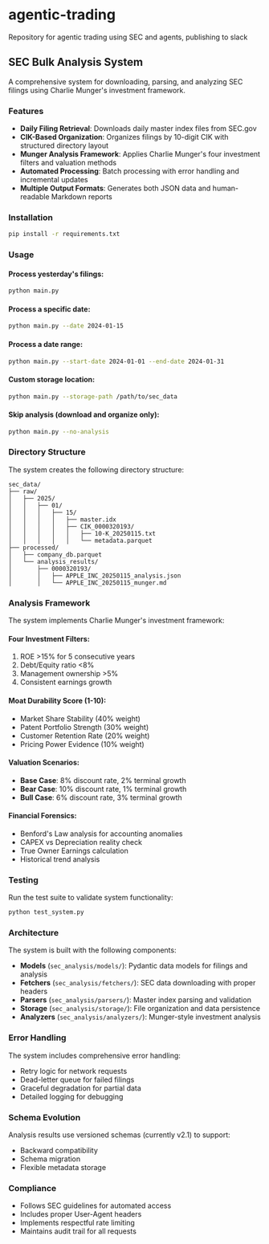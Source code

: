 # agentic-trading

Repository for agentic trading using SEC and agents, publishing to slack

## SEC Bulk Analysis System

A comprehensive system for downloading, parsing, and analyzing SEC filings using Charlie Munger's investment framework.

### Features

- **Daily Filing Retrieval**: Downloads daily master index files from SEC.gov
- **CIK-Based Organization**: Organizes filings by 10-digit CIK with structured directory layout
- **Munger Analysis Framework**: Applies Charlie Munger's four investment filters and valuation methods
- **Automated Processing**: Batch processing with error handling and incremental updates
- **Multiple Output Formats**: Generates both JSON data and human-readable Markdown reports

### Installation

```bash
pip install -r requirements.txt
```

### Usage

#### Process yesterday's filings:
```bash
python main.py
```

#### Process a specific date:
```bash
python main.py --date 2024-01-15
```

#### Process a date range:
```bash
python main.py --start-date 2024-01-01 --end-date 2024-01-31
```

#### Custom storage location:
```bash
python main.py --storage-path /path/to/sec_data
```

#### Skip analysis (download and organize only):
```bash
python main.py --no-analysis
```

### Directory Structure

The system creates the following directory structure:

```
sec_data/
├── raw/
│   ├── 2025/
│   │   ├── 01/
│   │   │   ├── 15/
│   │   │   │   ├── master.idx
│   │   │   │   ├── CIK_0000320193/
│   │   │   │   │   ├── 10-K_20250115.txt
│   │   │   │   │   └── metadata.parquet
├── processed/
│   ├── company_db.parquet
│   └── analysis_results/
│       ├── 0000320193/
│       │   ├── APPLE_INC_20250115_analysis.json
│       │   └── APPLE_INC_20250115_munger.md
```

### Analysis Framework

The system implements Charlie Munger's investment framework:

#### Four Investment Filters:
1. ROE >15% for 5 consecutive years
2. Debt/Equity ratio <8%
3. Management ownership >5%
4. Consistent earnings growth

#### Moat Durability Score (1-10):
- Market Share Stability (40% weight)
- Patent Portfolio Strength (30% weight)
- Customer Retention Rate (20% weight)
- Pricing Power Evidence (10% weight)

#### Valuation Scenarios:
- **Base Case**: 8% discount rate, 2% terminal growth
- **Bear Case**: 10% discount rate, 1% terminal growth
- **Bull Case**: 6% discount rate, 3% terminal growth

#### Financial Forensics:
- Benford's Law analysis for accounting anomalies
- CAPEX vs Depreciation reality check
- True Owner Earnings calculation
- Historical trend analysis

### Testing

Run the test suite to validate system functionality:

```bash
python test_system.py
```

### Architecture

The system is built with the following components:

- **Models** (`sec_analysis/models/`): Pydantic data models for filings and analysis
- **Fetchers** (`sec_analysis/fetchers/`): SEC data downloading with proper headers
- **Parsers** (`sec_analysis/parsers/`): Master index parsing and validation
- **Storage** (`sec_analysis/storage/`): File organization and data persistence
- **Analyzers** (`sec_analysis/analyzers/`): Munger-style investment analysis

### Error Handling

The system includes comprehensive error handling:
- Retry logic for network requests
- Dead-letter queue for failed filings
- Graceful degradation for partial data
- Detailed logging for debugging

### Schema Evolution

Analysis results use versioned schemas (currently v2.1) to support:
- Backward compatibility
- Schema migration
- Flexible metadata storage

### Compliance

- Follows SEC guidelines for automated access
- Includes proper User-Agent headers
- Implements respectful rate limiting
- Maintains audit trail for all requests
